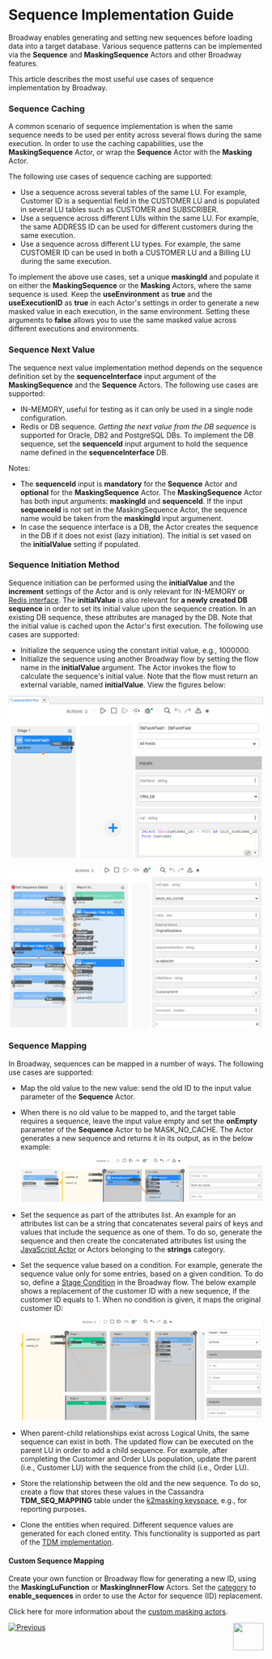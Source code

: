 # Sequence Implementation Guide

Broadway enables generating and setting new sequences before loading data into a target database. Various sequence patterns can be implemented via the **Sequence** and **MaskingSequence** Actors and other Broadway features.

This article describes the most useful use cases of sequence implementation by Broadway. 

### Sequence Caching

A common scenario of sequence implementation is when the same sequence needs to be used per entity across several flows during the same execution. In order to use the caching capabilities, use the **MaskingSequence** Actor, or wrap the **Sequence** Actor with the **Masking** Actor. 

The following use cases of sequence caching are supported:

* Use a sequence across several tables of the same LU. For example, Customer ID is a sequential field in the CUSTOMER LU and is populated in several LU tables such as CUSTOMER and SUBSCRIBER. 
* Use a sequence across different LUIs within the same LU. For example, the same ADDRESS ID can be used for different customers during the same execution.
* Use a sequence across different LU types. For example, the same CUSTOMER ID can be used in both a CUSTOMER LU and a Billing LU during the same execution.

To implement the above use cases, set a unique **maskingId** and populate it on either the **MaskingSequence** or the **Masking** Actors, where the same sequence is used. Keep the **useEnvironment** as **true** and the **useExecutionID** as **true** in each Actor's settings in order to generate a new masked value in each execution, in the same environment. Setting these arguments to **false** allows you to use the same masked value across different executions and environments.

### Sequence Next Value

The sequence next value implementation method depends on the sequence definition set by the **sequenceInterface** input argument of the **MaskingSequence** and the **Sequence** Actors. The following use cases are supported:

* IN-MEMORY, useful for testing as it can only be used in a single node configuration.
* Redis or DB sequence. *Getting the next value from the DB sequence* is supported for Oracle, DB2 and PostgreSQL DBs. To implement the DB sequence, set the **sequenceId** input argument to hold the sequence name defined in the **sequenceInterface** DB. 

Notes: 
  - The **sequenceId** input is **mandatory** for the **Sequence** Actor and **optional** for the **MaskingSequence** Actor. The **MaskingSequence** Actor has both input arguments: **maskingId** and **sequenceId**. If the input **sequenceId** is not set in the MaskingSequence Actor, the sequence name would be taken from the **maskingId** input argumenent. 
  - In case the sequence interface is a DB, the Actor creates the sequence in the DB if it does not exist (lazy initiation). The initial is set vased on the **initialValue** setting if populated. 


### Sequence Initiation Method

Sequence initiation can be performed using the **initialValue** and the **increment** settings of the Actor and is only relevant for IN-MEMORY or [Redis interface](/articles/24_non_DB_interfaces/09_redis_interface.md). The **initialValue** is also relevant for **a newly created DB sequence** in order to set its initial value upon the sequence creation. In an existing DB sequence, these attributes are managed by the DB. Note that the initial value is cached upon the Actor's first execution. The following use cases are supported:

* Initialize the sequence using the constant initial value, e.g., 1000000.
* Initialize the sequence using another Broadway flow by setting the flow name in the **initialValue** argument. The Actor invokes the flow to calculate the sequence's initial value. Note that the flow must return an external variable, named **initialValue**. View the figures below: 

![image](../images/init_seq_flow_example.png)

![image](../images/init_seq_flow_example_2.png)

### Sequence Mapping

In Broadway, sequences can be mapped in a number of ways. The following use cases are supported:

* Map the old value to the new value: send the old ID to the input value parameter of the **Sequence** Actor. 

* When there is no old value to be mapped to, and the target table requires a sequence, leave the input value empty and set the **onEmpty** parameter of the **Sequence** Actor to be MASK_NO_CACHE. The Actor generates a new sequence and returns it in its output, as in the below example: 

  ![image](../images/99_actors_08_ex_new.PNG)

* Set the sequence as part of the attributes list. An example for an attributes list can be a string that concatenates several pairs of keys and values that include the sequence as one of them. To do so, generate the sequence and then create the concatenated attributes list using the [JavaScript Actor](01_javascript_actor.md) or Actors belonging to the **strings** category.

* Set the sequence value based on a condition. For example, generate the sequence value only for some entries, based on a given condition. To do so, define a [Stage Condition](../19_broadway_flow_stages.md#what-is-a-stage-condition) in the Broadway flow. The below example shows a replacement of the customer ID with a new sequence, if the customer ID equals to 1. When no condition is given, it maps the original customer ID: 

  ![image](../images/99_actors_08_ex_5.png)

*	When parent-child relationships exist across Logical Units, the same sequence can exist in both. The updated flow can be executed on the parent LU in order to add a child sequence. For example, after completing the Customer and Order LUs population, update the parent (i.e., Customer LU) with the sequence from the child (i.e., Order LU).

* Store the relationship between the old and the new sequence. To do so, create a flow that stores these values in the Cassandra **TDM_SEQ_MAPPING** table under the [k2masking keyspace](/articles/02_fabric_architecture/06_cassandra_keyspaces_for_fabric.md), e.g., for reporting purposes. 

* Clone the entities when required. Different sequence values are generated for each cloned entity. This functionality is supported as part of the [TDM implementation](/articles/TDM/tdm_implementation/02_tdm_implementation_flow.md). 

#### Custom Sequence Mapping

Create your own function or Broadway flow for generating a new ID, using the **MaskingLuFunction** or **MaskingInnerFlow** Actors. Set the [category](/articles/19_Broadway/actors/07_masking_and_sequence_actors.md#how-do-i-set-masking-input-arguments) to **enable_sequences** in order to use the Actor for sequence (ID) replacement.

Click here for more information about the [custom masking actors](/articles/26_fabric_security/06_data_masking.md#customized-masking-logic).

[![Previous](/articles/images/Previous.png)](07a_data_generators_actors.md)[<img align="right" width="60" height="54" src="/articles/images/Next.png">](09_MTable_actors.md)
